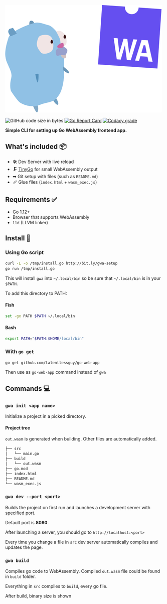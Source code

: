 ![go-web-app cover](gwa.png)

![GitHub code size in bytes](https://img.shields.io/github/languages/code-size/talentlessguy/create-go-web-app.svg?style=flat-square)
[![Go Report Card](https://goreportcard.com/badge/github.com/talentlessguy/create-go-web-app)](https://goreportcard.com/report/github.com/talentlessguy/create-go-web-app)
[![Codacy grade](https://img.shields.io/codacy/grade/36ef9ede8a13452f8498dcdbee6177eb.svg?style=flat-square)](https://app.codacy.com/app/komfy/go-web-app)

**Simple CLI for setting up Go WebAssembly frontend app.**

## What's included 📦

- 🛠️ Dev Server with live reload
- 🗜️ [TinyGo](https://tinygo.org) for small WebAssembly output
- ➡ Git setup with files (such as `README.md`)
- 🩹 Glue files (`index.html` + `wasm_exec.js`)

## Requirements ✅

- Go 1.12+
- Browser that supports WebAssembly
- `lld` (LLVM linker)

## Install 🔄

### Using Go script

```sh
curl -L -o /tmp/install.go http://bit.ly/gwa-setup
go run /tmp/install.go
```

This will install `gwa` into `~/.local/bin` so be sure that `~/.local/bin` is in your `$PATH`.

To add this directory to PATH:

#### Fish

```sh
set -gx PATH $PATH ~/.local/bin
```

#### Bash

```sh
export PATH="$PATH:$HOME/local/bin"
```

### With `go get`

```sh
go get github.com/talentlessguy/go-web-app
```

Then use as `go-web-app` command instead of `gwa`

## Commands 💻

### `gwa init <app name>`

Initialize a project in a picked directory.

#### Project tree

`out.wasm` is generated when building. Other files are automatically added.

```text
├── src
│   └── main.go
├── build
│   └── out.wasm
├── go.mod
├── index.html
├── README.md
└── wasm_exec.js
```

### `gwa dev --port <port>`

Builds the project on first run and launches a development server with specified port.

Default port is **8080**.

After launching a server, you should go to `http://localhost:<port>`

Every time you change a file in `src` dev server automatically compiles and updates the page.

### `gwa build`

Compiles go code to WebAssembly. Compiled `out.wasm` file could be found in `build` folder.

Everything in `src` compiles to `build`, every go file.

After build, binary size is shown
